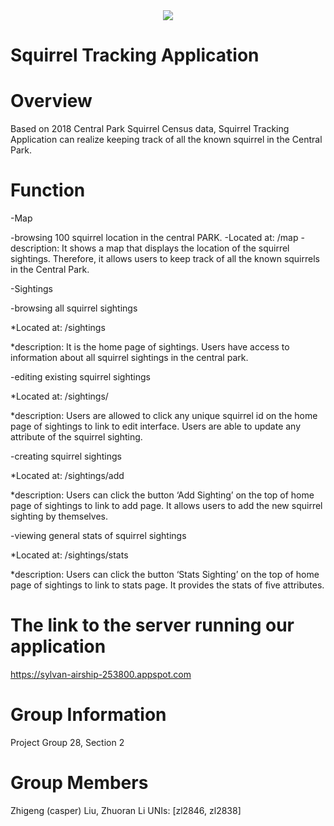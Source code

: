 <div align="center">
<img src="https://img.icons8.com/color/100/000000/squirrel.png">
</div>

# Squirrel Tracking Application 

# Overview
Based on 2018 Central Park Squirrel Census data, Squirrel Tracking Application can realize keeping track of all the known squirrel in the Central Park.

# Function
-Map

 -browsing 100 squirrel location in the central PARK. 
   -Located at: /map
   -description: It shows a map that displays the location of the squirrel sightings. Therefore, it allows users to keep track of all the known squirrels in the Central Park.


-Sightings

 -browsing all squirrel sightings
   
*Located at: /sightings
  
 *description: It is the home page of sightings. Users have access to information about all squirrel sightings in the central park.


 -editing existing squirrel sightings
   
*Located at: /sightings/<unique-squirrel-id>
   
*description: Users are allowed to click any unique squirrel id on the home page of sightings to link to edit interface. Users are able to update any attribute of the squirrel sighting.


 -creating squirrel sightings
   
*Located at: /sightings/add
   
*description: Users can click the button ‘Add Sighting’ on the top of home page of sightings to link to add page. It allows users to add the new squirrel sighting by themselves.


 -viewing general stats of squirrel sightings
   
*Located at: /sightings/stats
   
*description: Users can click the button ‘Stats Sighting’ on the top of home page of sightings to link to stats page. It provides the stats of five attributes.

# The link to the server running our application
https://sylvan-airship-253800.appspot.com

# Group Information
Project Group 28, Section 2

# Group Members
Zhigeng (casper) Liu, Zhuoran Li
UNIs: [zl2846, zl2838]

